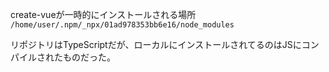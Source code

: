 create-vueが一時的にインストールされる場所<br>
`/home/user/.npm/_npx/01ad978353bb6e16/node_modules`

リポジトリはTypeScriptだが、ローカルにインストールされてるのはJSにコンパイルされたものだった。